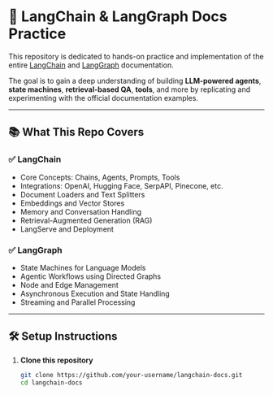 # 🧠 LangChain & LangGraph Docs Practice

This repository is dedicated to hands-on practice and implementation of the entire [LangChain](https://docs.langchain.com/docs/) and [LangGraph](https://docs.langchain.com/langgraph/) documentation.

The goal is to gain a deep understanding of building **LLM-powered agents**, **state machines**, **retrieval-based QA**, **tools**, and more by replicating and experimenting with the official documentation examples.

---

## 📚 What This Repo Covers

### ✅ LangChain
- Core Concepts: Chains, Agents, Prompts, Tools
- Integrations: OpenAI, Hugging Face, SerpAPI, Pinecone, etc.
- Document Loaders and Text Splitters
- Embeddings and Vector Stores
- Memory and Conversation Handling
- Retrieval-Augmented Generation (RAG)
- LangServe and Deployment

### ✅ LangGraph
- State Machines for Language Models
- Agentic Workflows using Directed Graphs
- Node and Edge Management
- Asynchronous Execution and State Handling
- Streaming and Parallel Processing

---

## 🛠️ Setup Instructions

1. **Clone this repository**
   ```bash
   git clone https://github.com/your-username/langchain-docs.git
   cd langchain-docs
